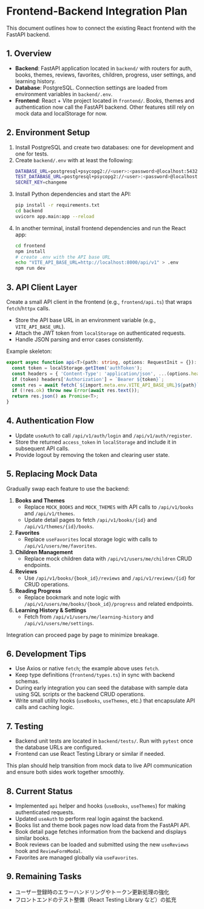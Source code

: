 # Frontend-Backend Integration Plan

This document outlines how to connect the existing React frontend with the FastAPI backend.

## 1. Overview
- **Backend**: FastAPI application located in `backend/` with routers for auth, books, themes, reviews, favorites, children, progress, user settings, and learning history.
- **Database**: PostgreSQL. Connection settings are loaded from environment variables in `backend/.env`.
- **Frontend**: React + Vite project located in `frontend/`. Books, themes and authentication now call the FastAPI backend. Other features still rely on mock data and localStorage for now.

## 2. Environment Setup
1. Install PostgreSQL and create two databases: one for development and one for tests.
2. Create `backend/.env` with at least the following:
   ```bash
   DATABASE_URL=postgresql+psycopg2://<user>:<password>@localhost:5432/story_app_dev
   TEST_DATABASE_URL=postgresql+psycopg2://<user>:<password>@localhost:5432/story_app_test
   SECRET_KEY=changeme
   ```
3. Install Python dependencies and start the API:
   ```bash
   pip install -r requirements.txt
   cd backend
   uvicorn app.main:app --reload
   ```
4. In another terminal, install frontend dependencies and run the React app:
   ```bash
   cd frontend
   npm install
   # create .env with the API base URL
   echo "VITE_API_BASE_URL=http://localhost:8000/api/v1" > .env
   npm run dev
   ```

## 3. API Client Layer
Create a small API client in the frontend (e.g., `frontend/api.ts`) that wraps `fetch`/`httpx` calls.
- Store the API base URL in an environment variable (e.g., `VITE_API_BASE_URL`).
- Attach the JWT token from `localStorage` on authenticated requests.
- Handle JSON parsing and error cases consistently.

Example skeleton:
```ts
export async function api<T>(path: string, options: RequestInit = {}): Promise<T> {
  const token = localStorage.getItem('authToken');
  const headers = { 'Content-Type': 'application/json', ...(options.headers || {}) };
  if (token) headers['Authorization'] = `Bearer ${token}`;
  const res = await fetch(`${import.meta.env.VITE_API_BASE_URL}${path}`, { ...options, headers });
  if (!res.ok) throw new Error(await res.text());
  return res.json() as Promise<T>;
}
```

## 4. Authentication Flow
- Update `useAuth` to call `/api/v1/auth/login` and `/api/v1/auth/register`.
- Store the returned `access_token` in `localStorage` and include it in subsequent API calls.
- Provide logout by removing the token and clearing user state.

## 5. Replacing Mock Data
Gradually swap each feature to use the backend:
1. **Books and Themes**
   - Replace `MOCK_BOOKS` and `MOCK_THEMES` with API calls to `/api/v1/books` and `/api/v1/themes`.
   - Update detail pages to fetch `/api/v1/books/{id}` and `/api/v1/themes/{id}/books`.
2. **Favorites**
   - Replace `useFavorites` local storage logic with calls to `/api/v1/users/me/favorites`.
3. **Children Management**
   - Replace mock children data with `/api/v1/users/me/children` CRUD endpoints.
4. **Reviews**
   - Use `/api/v1/books/{book_id}/reviews` and `/api/v1/reviews/{id}` for CRUD operations.
5. **Reading Progress**
   - Replace bookmark and note logic with `/api/v1/users/me/books/{book_id}/progress` and related endpoints.
6. **Learning History & Settings**
   - Fetch from `/api/v1/users/me/learning-history` and `/api/v1/users/me/settings`.

Integration can proceed page by page to minimize breakage.

## 6. Development Tips
- Use Axios or native `fetch`; the example above uses `fetch`.
- Keep type definitions (`frontend/types.ts`) in sync with backend schemas.
- During early integration you can seed the database with sample data using SQL scripts or the backend CRUD operations.
- Write small utility hooks (`useBooks`, `useThemes`, etc.) that encapsulate API calls and caching logic.

## 7. Testing
- Backend unit tests are located in `backend/tests/`. Run with `pytest` once the database URLs are configured.
- Frontend can use React Testing Library or similar if needed.

This plan should help transition from mock data to live API communication and ensure both sides work together smoothly.

## 8. Current Status
- Implemented `api` helper and hooks (`useBooks`, `useThemes`) for making authenticated requests.
- Updated `useAuth` to perform real login against the backend.
- Books list and theme book pages now load data from the FastAPI API.
- Book detail page fetches information from the backend and displays similar books.
- Book reviews can be loaded and submitted using the new `useReviews` hook and `ReviewFormModal`.
- Favorites are managed globally via `useFavorites`.

## 9. Remaining Tasks
- ユーザー登録時のエラーハンドリングやトークン更新処理の強化
- フロントエンドのテスト整備（React Testing Library など）の拡充
